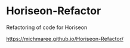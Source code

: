 # Horiseon-Refactor

Refactoring of code for Horiseon

https://michmaree.github.io/Horiseon-Refactor/



